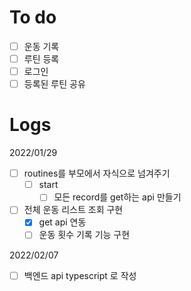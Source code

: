 # To do

- [ ] 운동 기록
- [ ] 루틴 등록
- [ ] 로그인
- [ ] 등록된 루틴 공유

# Logs

2022/01/29

- [ ] routines를 부모에서 자식으로 넘겨주기
  - [ ] start
    - [ ] 모든 record를 get하는 api 만들기
- [ ] 전체 운동 리스트 조회 구현
  - [x] get api 연동
  - [ ] 운동 횟수 기록 기능 구현

2022/02/07
- [ ] 백엔드 api typescript 로 작성
